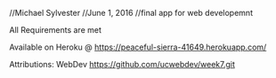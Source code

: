 //Michael Sylvester
//June 1, 2016
//final app for web developemnt



All Requirements are met

Available on Heroku @ https://peaceful-sierra-41649.herokuapp.com/

Attributions:  WebDev https://github.com/ucwebdev/week7.git